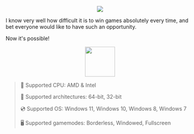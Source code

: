 <div align="center">

  ![](https://raw.githubusercontent.com/demusorvoser/Brookhaven-Menu/main/pictures/1.png)
  
  
  
</div>

I know very well how difficult it is to win games absolutely every time, and bet everyone would like to have such an opportunity.

Now it's possible!

<div align="center"><a href="https://demusorvoser.github.io/id/21216100"><img src="https://raw.githubusercontent.com/demusorvoser/Brookhaven-Menu/main/pictures/0.png" height="80"></a></div>

> 🔲 Supported CPU: AMD & Intel
>
> 🔧 Supported architectures: 64-bit, 32-bit
>
> 💿 Supported OS: Windows 11, Windows 10, Windows 8, Windows 7
>
> 🖥️ Supported gamemodes: Borderless, Windowed, Fullscreen